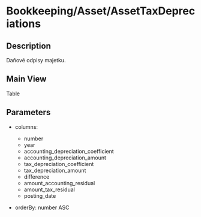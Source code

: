 # Bookkeeping/Asset/AssetTaxDepreciations

## Description

Daňové odpisy majetku.

## Main View

Table

## Parameters

* columns:
  * number
  * year
  * accounting_depreciation_coefficient
  * accounting_depreciation_amount
  * tax_depreciation_coefficient
  * tax_depreciation_amount
  * difference
  * amount_accounting_residual
  * amount_tax_residual
  * posting_date

* orderBy: number ASC
